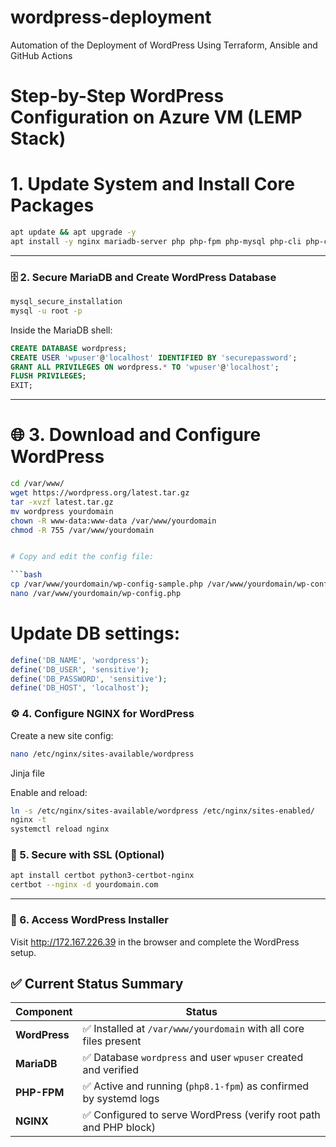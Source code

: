 # wordpress-deployment
Automation of the Deployment of WordPress Using Terraform, Ansible and GitHub Actions

# Step-by-Step WordPress Configuration on Azure VM (LEMP Stack)

# 1. **Update System and Install Core Packages**

```bash
apt update && apt upgrade -y
apt install -y nginx mariadb-server php php-fpm php-mysql php-cli php-curl php-gd php-mbstring php-xml php-xmlrpc php-soap php-intl php-zip unzip wget
```

---

### 🗄️ 2. **Secure MariaDB and Create WordPress Database**

```bash
mysql_secure_installation
mysql -u root -p
```

Inside the MariaDB shell:

```sql
CREATE DATABASE wordpress;
CREATE USER 'wpuser'@'localhost' IDENTIFIED BY 'securepassword';
GRANT ALL PRIVILEGES ON wordpress.* TO 'wpuser'@'localhost';
FLUSH PRIVILEGES;
EXIT;
```

---

# 🌐 3. **Download and Configure WordPress**

```bash
cd /var/www/
wget https://wordpress.org/latest.tar.gz
tar -xvzf latest.tar.gz
mv wordpress yourdomain
chown -R www-data:www-data /var/www/yourdomain
chmod -R 755 /var/www/yourdomain


# Copy and edit the config file:

```bash
cp /var/www/yourdomain/wp-config-sample.php /var/www/yourdomain/wp-config.php
nano /var/www/yourdomain/wp-config.php
```

# Update DB settings: 

```php
define('DB_NAME', 'wordpress');
define('DB_USER', 'sensitive');
define('DB_PASSWORD', 'sensitive');
define('DB_HOST', 'localhost');
```

### ⚙️ 4. **Configure NGINX for WordPress**

Create a new site config:

```bash
nano /etc/nginx/sites-available/wordpress
```

Jinja file

Enable and reload:

```bash
ln -s /etc/nginx/sites-available/wordpress /etc/nginx/sites-enabled/
nginx -t
systemctl reload nginx
```

### 🔐 5. **Secure with SSL (Optional)**

```bash
apt install certbot python3-certbot-nginx
certbot --nginx -d yourdomain.com
```

---

### 🧪 6. **Access WordPress Installer**

Visit http://172.167.226.39 in the browser and complete the WordPress setup.


## ✅ Current Status Summary

| Component     | Status                                                                 |
|---------------|------------------------------------------------------------------------|
| **WordPress** | ✅ Installed at `/var/www/yourdomain` with all core files present       |
| **MariaDB**   | ✅ Database `wordpress` and user `wpuser` created and verified          |
| **PHP-FPM**   | ✅ Active and running (`php8.1-fpm`) as confirmed by systemd logs       |
| **NGINX**     | ✅ Configured to serve WordPress (verify root path and PHP block)       |


